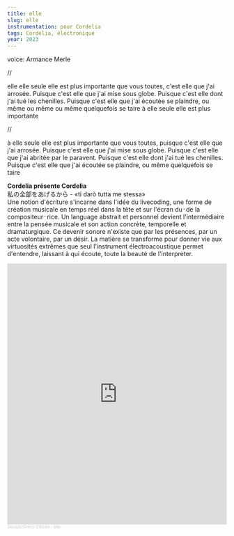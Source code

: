 ```yaml
---
title: elle
slug: elle
instrumentation: pour Cordelia
tags: Cordelia, électronique
year: 2023
---
```

voice: Armance Merle

//

elle
elle seule
elle est plus importante
que vous toutes,
c'est elle que j'ai arrosée. Puisque c'est
elle que j'ai mise sous globe.
Puisque c'est elle dont j'ai tué les chenilles. Puisque c'est elle
que j'ai écoutée se plaindre, ou même
ou même
ou même quelquefois se taire à
elle
seule
elle est plus importante

//

à elle seule
elle est plus importante que vous toutes,
puisque
c'est elle que j'ai arrosée. Puisque c'est
elle que j'ai mise sous globe.
Puisque c'est elle que j'ai abritée par le paravent.
Puisque c'est
elle dont j'ai tué les chenilles.
Puisque c'est elle
que j'ai écoutée se plaindre, ou même
quelquefois se taire

**Cordelia présente Cordelia**<br>
私の全部をあげるから - «ti darò tutta me stessa»<br>
Une notion d'écriture s'incarne dans l'idée du livecoding, une forme de création musicale en temps réel dans la tête et sur l'écran du᛫de la compositeur᛫rice. Un language abstrait et personnel devient l'intermédiaire entre la pensée musicale et son action concrète, temporelle et dramaturgique. Ce devenir sonore n'existe que par les présences, par un acte volontaire, par un désir. La matière se transforme pour donner vie aux virtuosités extrêmes que seul l'instrument électroacoustique permet d'entendre, laissant à qui écoute, toute la beauté de l'interpreter.<br>

<iframe width="100%" height="600" scrolling="no" frameborder="no" allow="autoplay" src="https://w.soundcloud.com/player/?url=https%3A//api.soundcloud.com/playlists/1674716547&color=%23f10000&auto_play=false&hide_related=false&show_comments=true&show_user=true&show_reposts=false&show_teaser=true&visual=true"></iframe><div style="font-size: 10px; color: #cccccc;line-break: anywhere;word-break: normal;overflow: hidden;white-space: nowrap;text-overflow: ellipsis; font-family: Interstate,Lucida Grande,Lucida Sans Unicode,Lucida Sans,Garuda,Verdana,Tahoma,sans-serif;font-weight: 100;"><a href="https://soundcloud.com/jacopogrecodalceo" title="Jacopo Greco d&#x27;Alceo" target="_blank" style="color: #cccccc; text-decoration: none;">Jacopo Greco d&#x27;Alceo</a> · <a href="https://soundcloud.com/jacopogrecodalceo/sets/elle" title="elle" target="_blank" style="color: #cccccc; text-decoration: none;">elle</a></div>